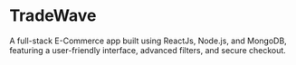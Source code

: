 # TradeWave
A full-stack E-Commerce app built using ReactJs, Node.js, and MongoDB, featuring a user-friendly interface, advanced filters, and secure checkout.
